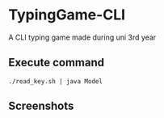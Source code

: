# TypingGame-CLI
A CLI typing game made during uni 3rd year

## Execute command
    ./read_key.sh | java Model
    
## Screenshots
